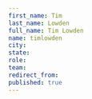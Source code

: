 ```yaml
---
first_name: Tim
last_name: Lowden
full_name: Tim Lowden
name: timlowden
city: 
state: 
role: 
team: 
redirect_from: 
published: true
---
```


